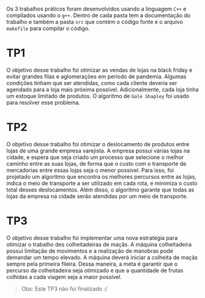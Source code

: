 Os 3 trabalhos práticos foram desenvolvidos usando a linguagem `C++` e compilados usando o `g++`. Dentro de cada pasta tem a documentação do trabalho e também a pasta `src` que contém o código fonte e o arquivo `makefile` para compilar o código.
                                        

# TP1
O objetivo desse trabalho foi otimizar as vendas de lojas na black friday e evitar grandes filas e aglomerações em período de pandemia. Algumas condições tinham que ser atendidas, como cada cliente deveria ser agendado para a loja mais próxima possível. Adicionalmente, cada loja tinha um estoque limitado de produtos. O algoritmo de `Gale Shapley` foi usado para resolver esse problema.

# TP2
O objetivo desse trabalho foi otimizar o deslocamento de produtos entre lojas de uma grande empresa varejista. A empresa possui várias lojas na cidade, e espera que seja criado um processo que selecione o melhor caminho entre as suas lojas, de forma que o custo com o transporte de mercadorias entre essas lojas seja o menor possı́vel. Para isso, foi projetado um algoritmo que encontra os melhores percursos entre as lojas, indica o meio de transporte a ser utilizado em cada rota, e minimiza o custo total desses deslocamentos. Além disso, o algoritmo garante que todas as lojas da empresa na cidade serão atendidas por um meio de transporte.

# TP3
O objetivo desse trabalho foi implementar uma nova estratégia para otimizar o trabalho des colheitadeiras de maçãs. A máquina colheitadeira possui limitação de movimentos e a realização de manobras pode demandar um tempo elevado. A máquina deverá iniciar a colheita de maçãs sempre pela primeira fileira. Dessa maneira, a meta é garantir que o percurso da colheitadeira seja otimizado e que a quantidade de frutas colhidas a cada viagem seja a maior possı́vel.

> Obs: Este TP3 não foi finalizado :/